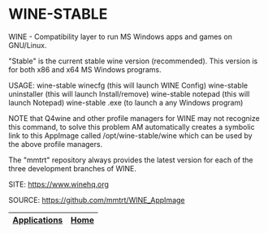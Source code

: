 # WINE-STABLE

 WINE - Compatibility layer to run MS Windows apps and games on GNU/Linux.
 
 "Stable" is the current stable wine version (recommended).
 This version is for both x86 and x64 MS Windows programs.
 
 USAGE: wine-stable winecfg (this will launch WINE Config)
        wine-stable uninstaller (this will launch Install/remove)
        wine-stable notepad (this will launch Notepad)
        wine-stable <program>.exe (to launch a any Windows program)
        
 NOTE that Q4wine and other profile managers for WINE may not recognize 
 this command, to solve this problem AM automatically creates a symbolic 
 link to this AppImage called /opt/wine-stable/wine which can be used by 
 the above profile managers.
 
 The "mmtrt" repository always provides the latest version for each of the 
 three development branches of WINE.
 
 SITE: https://www.winehq.org

 SOURCE: https://github.com/mmtrt/WINE_AppImage

 | [Applications](https://portable-linux-apps.github.io/apps.html) | [Home](https://portable-linux-apps.github.io)
 | --- | --- |
